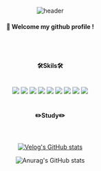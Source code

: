 <div align="center"> 

![header](https://capsule-render.vercel.app/api?type=waving&color=auto&height=300&section=header&text=Welcome&desc=Segyeom's%20GitHub%20Profile&fontColor=ffffff&fontSize=70&animation=fadeIn)

####  :wave: Welcome my github profile !
  
  <br/>
  <br/>

####  🛠️Skils🛠️
  
  <br/>
<img src="https://img.shields.io/badge/javascript-F7DF1E?style=for-the-badge&logo=javascript&logoColor=white">
<img src="https://img.shields.io/badge/typescript-3178C6?style=for-the-badge&logo=typescript&logoColor=white">
<img src="https://img.shields.io/badge/express-000000?style=for-the-badge&logo=express&logoColor=white">
<img src="https://img.shields.io/badge/nestjs-E0234E?style=for-the-badge&logo=nestjs&logoColor=white">
<img src="https://img.shields.io/badge/MySQL-4479A1?style=for-the-badge&logo=MySQL&logoColor=white">
<img src="https://img.shields.io/badge/mongodb-47A248?style=for-the-badge&logo=mongodb&logoColor=white">
<img src="https://img.shields.io/badge/typeform-262627?style=for-the-badge&logo=typeform%20IDE&logoColor=white">
<img src="https://img.shields.io/badge/github-181717?style=for-the-badge&logo=github&logoColor=white">
<img src="https://img.shields.io/badge/amazons3-569A31?style=for-the-badge&logo=amazons3&logoColor=white">
 
  <br/>
  <br/>
  
  #### ✏️Study✏️
  
  <br/>
  
  [![Velog's GitHub stats](https://velog-readme-stats.vercel.app/api?name=segyeom_dev&color=dark)](https://velog.io/@segyeom_dev)
  
  
  ![Anurag's GitHub stats](https://github-readme-stats.vercel.app/api?username=modesty0310&show_icons=true&theme=radical)
  

  
</div>
